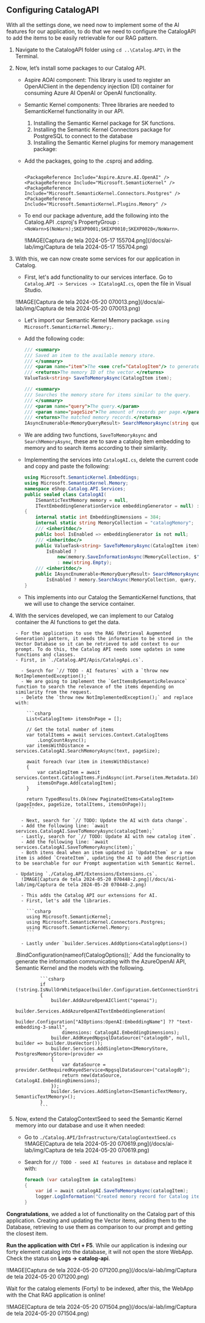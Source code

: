 ## Configuring CatalogAPI

With all the settings done, we need now to implement some of the AI features for our application, to do that we need to configure the CatalogAPI to add the items to be easily retrievable for our RAG pattern.

1.  Navigate to the CatalogAPI folder using `cd ..\Catalog.API\` in the Terminal.

1.  Now, let’s install some packages to our Catalog API.

    - Aspire AOAI component: This library is used to register an OpenAIClient in the dependency injection (DI) container for consuming Azure AI OpenAI or OpenAI functionality.
    - Semantic Kernel components: Three libraries are needed to SemanticKernel functionality in our API.
      1. Installing the Semantic Kernel package for SK functions.
      1. Installing the Semantic Kernel Connectors package for PostgreSQL to connect to the database
      1. Installing the Semantic Kernel plugins for memory management package:
    - Add the packages, going to the .csproj and adding.

      ```csproj

      <PackageReference Include="Aspire.Azure.AI.OpenAI" />
      <PackageReference Include="Microsoft.SemanticKernel" />
      <PackageReference Include="Microsoft.SemanticKernel.Connectors.Postgres" />
      <PackageReference Include="Microsoft.SemanticKernel.Plugins.Memory" />
      ```

    - To end our package adventure, add the following into the Catalog.API .csproj's PropertyGroup : `<NoWarn>$(NoWarn);SKEXP0001;SKEXP0010;SKEXP0020</NoWarn>`.

      !IMAGE[Captura de tela 2024-05-17 155704.png](/docs/ai-lab/img/Captura de tela 2024-05-17 155704.png)

1.  With this, we can now create some services for our application in Catalog.

    - First, let's add functionality to our services interface. Go to `Catalog.API -> Services -> ICatalogAI.cs`, open the file in Visual Studio.

    !IMAGE[Captura de tela 2024-05-20 070013.png](/docs/ai-lab/img/Captura de tela 2024-05-20 070013.png)

    - Let's import our Semantic Kernel Memory package. `using Microsoft.SemanticKernel.Memory;`.
    - Add the following code:

      ```csharp
      /// <summary>
      /// Saved an item to the available memory store.
      /// </summary>
      /// <param name="item">The <see cref="CatalogItem"/> to generate the vector for.</param>
      /// <returns>The memory ID of the vector.</returns>
      ValueTask<string> SaveToMemoryAsync(CatalogItem item);

      /// <summary>
      /// Searches the memory store for items similar to the query.
      /// </summary>
      /// <param name="query">The query.</param>
      /// <param name="pageSize">The amount of records per page.</param>
      /// <returns>The matched memory records.</returns>
      IAsyncEnumerable<MemoryQueryResult> SearchMemoryAsync(string query, int pageSize);
      ```

    - We are adding two functions, `SaveToMemoryAsync` and `SearchMemoryAsync`, these are to save a catalog item embedding to memory and to search items according to their similarity.

    - Implementing the services into `CatalogAI.cs`, delete the current code and copy and paste the following:

      ```csharp
      using Microsoft.SemanticKernel.Embeddings;
      using Microsoft.SemanticKernel.Memory;
      namespace eShop.Catalog.API.Services;
      public sealed class CatalogAI(
          ISemanticTextMemory memory = null,
          ITextEmbeddingGenerationService embeddingGenerator = null) : ICatalogAI
      {
          internal static int EmbeddingDimensions = 384;
          internal static string MemoryCollection = "catalogMemory";
          /// <inheritdoc/>
          public bool IsEnabled => embeddingGenerator is not null;
          /// <inheritdoc/>
          public ValueTask<string> SaveToMemoryAsync(CatalogItem item) =>
              IsEnabled ?
                  new(memory.SaveInformationAsync(MemoryCollection, $"{item.Name} {item.Description}", item.Id.ToString()))
                  : new(string.Empty);
          /// <inheritdoc/>
          public IAsyncEnumerable<MemoryQueryResult> SearchMemoryAsync(string query, int pageSize) =>
              IsEnabled ? memory.SearchAsync(MemoryCollection, query, pageSize, minRelevanceScore: 0.5) : throw new InvalidOperationException("Search can't be performed when AI is disabled");
      }
      ```

    - This implements into our Catalog the SemanticKernel functions, that we will use to change the service container.

1.  With the services developed, we can implement to our Catalog container the AI functions to get the data.

        - For the application to use the RAG (Retrieval Augmented Generation) pattern, it needs the information to be stored in the Vector Database so it can be retrieved to add context to our prompt. To do this, the Catalog API needs some updates in some functions and classes.
        - First, in `./Catalog.API/Apis/CatalogApi.cs`.

          - Search for `// TODO - AI features` with a `throw new NotImplementedException();`
          - We are going to implement the `GetItemsBySemanticRelevance` function to search the relevance of the items depending on similarity from the request.
          - Delete the `throw new NotImplementedException();` and replace with:

            ```csharp
            List<CatalogItem> itemsOnPage = [];

            // Get the total number of items
            var totalItems = await services.Context.CatalogItems
                .LongCountAsync();
            var itemsWithDistance = services.CatalogAI.SearchMemoryAsync(text, pageSize);

            await foreach (var item in itemsWithDistance)
            {
                var catalogItem = await services.Context.CatalogItems.FindAsync(int.Parse(item.Metadata.Id));
                itemsOnPage.Add(catalogItem);
            }

            return TypedResults.Ok(new PaginatedItems<CatalogItem>(pageIndex, pageSize, totalItems, itemsOnPage));
            ```

          - Next, search for `// TODO: Update the AI with data change`.
          - Add the following line: `await services.CatalogAI.SaveToMemoryAsync(catalogItem);`
          - Lastly, search for `// TODO: Update AI with new catalog item`.
          - Add the following line: `await services.CatalogAI.SaveToMemoryAsync(item);`
          - Both itens deal when an item updated in `UpdateItem` or a new item is added `CreateItem`, updating the AI to add the description to be searchable for our Prompt augmentation with Semantic Kernel.

        - Updating `./Catalog.API/Extensions/Extensions.cs`.
          !IMAGE[Captura de tela 2024-05-20 070448-2.png](/docs/ai-lab/img/Captura de tela 2024-05-20 070448-2.png)

          - This adds the Catalog API our extensions for AI.
          - First, let's add the libraries.

            ```csharp
            using Microsoft.SemanticKernel;
            using Microsoft.SemanticKernel.Connectors.Postgres;
            using Microsoft.SemanticKernel.Memory;
            ```

          - Lastly under `builder.Services.AddOptions<CatalogOptions>()

    .BindConfiguration(nameof(CatalogOptions));` Add the funcionality to generate the information communicating with the AzureOpenAI API, Semantic Kernel and the models with the following.

                 ```csharp
                 if (!string.IsNullOrWhiteSpace(builder.Configuration.GetConnectionString("openai")))
                 {
                     builder.AddAzureOpenAIClient("openai");
                     builder.Services.AddAzureOpenAITextEmbeddingGeneration(
                         builder.Configuration["AIOptions:OpenAI:EmbeddingName"] ?? "text-embedding-3-small",
                         dimensions: CatalogAI.EmbeddingDimensions);
                     builder.AddKeyedNpgsqlDataSource("catalogdb", null, builder => builder.UseVector());
                     builder.Services.AddSingleton<IMemoryStore, PostgresMemoryStore>(provider =>
                     {
                         var dataSource = provider.GetRequiredKeyedService<NpgsqlDataSource>("catalogdb");
                         return new(dataSource, CatalogAI.EmbeddingDimensions);
                     });
                     builder.Services.AddSingleton<ISemanticTextMemory, SemanticTextMemory>();
                 }
                 ```

1.  Now, extend the CatalogContextSeed to seed the Semantic Kernel memory into our database and use it when needed:

    - Go to `./Catalog.API/Infrastructure/CatalogContextSeed.cs`
      !IMAGE[Captura de tela 2024-05-20 070619.png](/docs/ai-lab/img/Captura de tela 2024-05-20 070619.png)
    - Search for `// TODO - seed AI features in database` and replace it with:

      ```csharp
      foreach (var catalogItem in catalogItems)
      {
          var id = await catalogAI.SaveToMemoryAsync(catalogItem);
          logger.LogInformation("Created memory record for Catalog item with Id {Id}", id);
      }
      ```

**Congratulations**, we added a lot of functionality on the Catalog part of this application. Creating and updating the Vector items, adding them to the Database, retrieving to use them as comparison to our prompt and getting the closest item.

**Run the application with Ctrl + F5**. While our application is indexing our forty element catalog into the database, it will not open the store WebApp. Check the status on **Logs -> catalog-api**.

!IMAGE[Captura de tela 2024-05-20 071200.png](/docs/ai-lab/img/Captura de tela 2024-05-20 071200.png)

Wait for the catalog elements (Forty) to be indexed, after this, the WebApp with the Chat RAG application is online!

!IMAGE[Captura de tela 2024-05-20 071504.png](/docs/ai-lab/img/Captura de tela 2024-05-20 071504.png)

